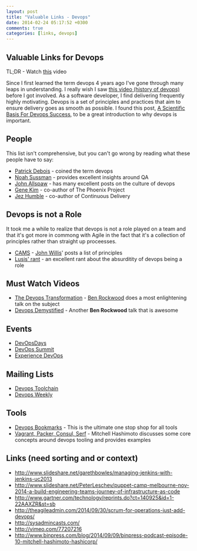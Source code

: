 ```yaml
---
layout: post
title: "Valuable Links - Devops"
date: 2014-02-24 05:17:52 +0300
comments: true
categories: [links, devops]
---
```


## Valuable Links for Devops

TL;DR - Watch [this][the-devops-transformation] video

Since I first learned the term devops 4 years ago I've gone through many leaps in understanding. I really wish I saw
[this video (history of devops)][history-devops] before I got involved. As a software developer, I find delivering
frequently highly motivating. Devops is a set of principles and practices that aim to ensure delivery goes as smooth
as possible. I found this post, [A Scientific Basis For Devops Success][devops-success], to be a great introduction
to why devops is important.

[history-devops]: https://www.youtube.com/watch?v=o7-IuYS0iSE
[devops-success]: http://blog.devopsguys.com/2014/02/25/a-scientific-basis-for-devops-success/

## People

This list isn't comprehensive, but you can't go wrong by reading what these people have to say:

* [Patrick Debois][jedi4ever] - coined the term devops
* [Noah Sussman][noah-sussman] - provides excellent insights around QA
* [John Allspaw][john-allspaw] - has many excellent posts on the culture of devops
* [Gene Kim][gene-kim] - co-author of The Phoenix Project
* [Jez Humble][jez-humble] - co-author of Continuous Delivery

## Devops is not a Role

It took me a while to realize that devops is not a role played on a team and that it's got more in commong with Agile in
the fact that it's a collection of principles rather than straight up proceesses.

* [CAMS][cams] - [John Willis][john-willis]' posts a list of principles
* [Lusis' rant][lusis-rant] - an excellent rant about the absurditity of devops being a role

## Must Watch Videos

* [The Devops Transformation][the-devops-transformation] - [Ben Rockwood][ben-rockwood] does a most
  enlightening talk on the subject
* [Devops Demystified][devops-demystified] - Another **Ben Rockwood** talk that is awesome

## Events

* [DevOpsDays][devopsdays]
* [DevOps Summit][devopssummit]
* [Experience DevOps][experiencedevops]

## Mailing Lists

* [Devops Toolchain][devops-toolchain]
* [Devops Weekly][devops-weekly]

## Tools

* [Devops Bookmarks][devops-bookmarks] - This is the ultimate one stop shop for all tools
* [Vagrant, Packer, Consul, Serf][mitchellh] - Mitchell Hashimoto discusses some core concepts around devops tooling and
  provides examples

[devops-bookmarks]: http://www.devopsbookmarks.com
[mitchellh]: http://www.infoq.com/presentations/vagrant-packer-consul-serf

## Links (need sorting and or context)

* http://www.slideshare.net/garethbowles/managing-jenkins-with-jenkins-uc2013
* http://www.slideshare.net/PeterLeschev/puppet-camp-melbourne-nov-2014-a-build-engineering-teams-journey-of-infrastructure-as-code
* http://www.gartner.com/technology/reprints.do?ct=140925&id=1-22AAXZR&st=sb
* http://theagileadmin.com/2014/09/30/scrum-for-operations-just-add-devops/
* http://sysadmincasts.com/
* http://vimeo.com/77207216
* http://www.binpress.com/blog/2014/09/09/binpress-podcast-episode-10-mitchell-hashimoto-hashicorp/

[jedi4ever]: http://jedi.be/
[noah-sussman]: http://www.noahsussman.com/
[john-allspaw]: http://www.kitchensoap.com/
[ben-rockwood]: https://twitter.com/benr/
[john-willis]: https://twitter.com/botchagalupe/
[gene-kim]: http://itrevolution.com/
[jez-humble]: http://continuousdelivery.com/

[lusis-rant]: http://blog.lusis.org/blog/2013/06/04/devops-the-title-match/
[cams]: http://www.getchef.com/blog/2010/07/16/what-devops-means-to-me/
[devops-demystified]: https://www.youtube.com/watch?v=h5E--QSBVBY
[the-devops-transformation]: https://www.youtube.com/watch?v=3KpPBnEtRj4

[devopssummit]: http://devopssummit.com/
[devopsdays]: http://www.devopsdays.org/
[experiencedevops]: http://web.experiencedevops.org/

[devops-toolchain]: https://code.google.com/p/devops-toolchain/
[devops-weekly]: http://devopsweekly.com/


